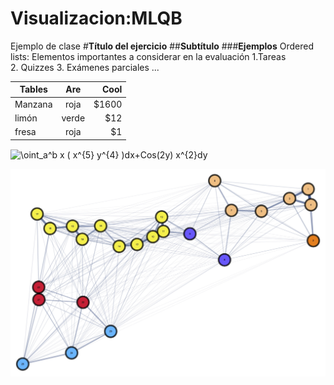 # Visualizacion:MLQB
Ejemplo de clase
#**Título del ejercicio**
##**Subtítulo**
###**Ejemplos**
Ordered lists:
Elementos importantes a considerar en la evaluación
1.Tareas  
2. Quizzes
3. Exámenes parciales
...

| Tables        | Are           | Cool  |
| ------------- |:-------------:| -----:|
| Manzana       | roja          | $1600 |
| limón         | verde         |   $12 |
| fresa         | roja          |    $1

<img src="http://www.sciweavers.org/tex2img.php?eq=%20%5Coint_a%5Eb%20x%20%20%20%28%20x%5E%7B5%7D%20y%5E%7B4%7D%20%20%29dx%2BCos%282y%29%20x%5E%7B2%7Ddy%20&bc=White&fc=Black&im=jpg&fs=12&ff=arev&edit=0" align="center" border="0" alt=" \oint_a^b x   ( x^{5} y^{4}  )dx+Cos(2y) x^{2}dy " width="246" height="51" />

![00_clustering](./Media/00_clustering.jpg)
